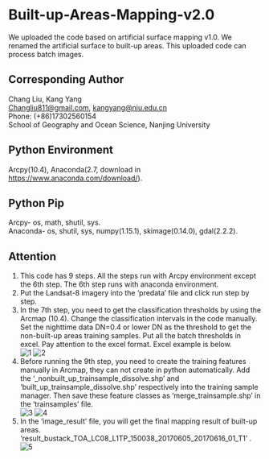 # Built-up-Areas-Mapping-v2.0
We uploaded the code based on artificial surface mapping v1.0. We renamed the artificial surface to built-up areas. This uploaded code can process batch images. 
## Corresponding Author  
Chang Liu, Kang Yang  
Changliu811@gmail.com, kangyang@nju.edu.cn   
Phone: (+86)17302560154  
School of Geography and Ocean Science, Nanjing University  
## Python Environment  
Arcpy(10.4), Anaconda(2.7, download in https://www.anaconda.com/download/).
## Python Pip  
Arcpy- os, math, shutil, sys.  
Anaconda- os, shutil, sys, numpy(1.15.1), skimage(0.14.0), gdal(2.2.2).  
## Attention  
1. This code has 9 steps. All the steps run with Arcpy environment except the 6th step. The 6th step runs with anaconda environment.  
2. Put the Landsat-8 imagery into the ‘predata’ file and click run step by step.  
3. In the 7th step, you need to get the classification thresholds by using the Arcmap (10.4). Change the classification intervals in the code manually. Set the nighttime data DN=0.4 or lower DN as the threshold to get the non-built-up areas training samples. Put all the batch thresholds in excel. Pay attention to the excel format. Excel example is below.   
![1](https://user-images.githubusercontent.com/46549560/55215175-d1e89080-5233-11e9-98d5-aec5d9828409.png)
![2](https://user-images.githubusercontent.com/46549560/55215174-d14ffa00-5233-11e9-8ca6-1ba6608621d0.jpg)
4. Before running the 9th step, you need to create the training features manually in Arcmap, they can not create in python automatically.
Add the ‘_nonbuilt_up_trainsample_dissolve.shp’ and ‘built_up_trainsample_dissolve.shp’ respectively into the training sample manager. Then save these feature classes as ‘merge_trainsample.shp’ in the ‘trainsamples’ file.  
![3](https://user-images.githubusercontent.com/46549560/55215417-b7fb7d80-5234-11e9-94ed-6e460e91db46.jpg)
![4](https://user-images.githubusercontent.com/46549560/55215425-baf66e00-5234-11e9-88e2-ac60baa7a7cb.jpg)
5. In the ‘image_result’ file, you will get the final mapping result of built-up areas. ‘result_bustack_TOA_LC08_L1TP_150038_20170605_20170616_01_T1’ .  
![5](https://user-images.githubusercontent.com/46549560/55215427-bd58c800-5234-11e9-983d-f7cd324dc894.jpg)
